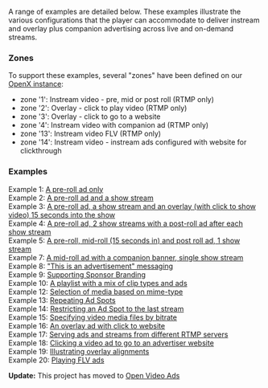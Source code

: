 A range of examples are detailed below. These examples illustrate the various configurations that the player can accommodate to deliver instream and overlay plus companion advertising across live and on-demand streams.

### Zones ###

To support these examples, several "zones" have been defined on our [OpenX instance](http://openx.bouncingminds.com/openx):

  * zone '1': Instream video - pre, mid or post roll (RTMP only)
  * zone '2': Overlay - click to play video (RTMP only)
  * zone '3': Overlay - click to go to a website
  * zone '4': Instream video with companion ad (RTMP only)
  * zone '13': Instream video FLV (RTMP only)
  * zone '14': Instream video - instream ads configured with website for clickthrough

### Examples ###

Example 1: [A pre-roll ad only](http://www.bouncingminds.com/plugins/flowplayer/openx/rtmp/examples/example01.html)<br>
Example 2: <a href='http://www.bouncingminds.com/plugins/flowplayer/openx/rtmp/examples/example02.html'>A pre-roll ad and a show stream</a><br>
Example 3: <a href='http://www.bouncingminds.com/plugins/flowplayer/openx/rtmp/examples/example03.html'>A pre-roll ad, a show stream and an overlay (with click to show video) 15 seconds into the show</a><br>
Example 4: <a href='http://www.bouncingminds.com/plugins/flowplayer/openx/rtmp/examples/example04.html'>A pre-roll ad, 2 show streams with a post-roll ad after each show stream</a><br>
Example 5: <a href='http://www.bouncingminds.com/plugins/flowplayer/openx/rtmp/examples/example05.html'>A pre-roll, mid-roll (15 seconds in) and post roll ad, 1 show stream</a><br>
Example 7: <a href='http://www.bouncingminds.com/plugins/flowplayer/openx/rtmp/examples/example07.html'>A mid-roll ad with a companion banner, single show stream</a><br>
Example 8: <a href='http://www.bouncingminds.com/plugins/flowplayer/openx/rtmp/examples/example08.html'>"This is an advertisement" messaging</a><br>
Example 9: <a href='http://www.bouncingminds.com/plugins/flowplayer/openx/rtmp/examples/example09.html'>Supporting Sponsor Branding</a><br>
Example 10: <a href='http://www.bouncingminds.com/plugins/flowplayer/openx/rtmp/examples/example10.html'>A playlist with a mix of clip types and ads</a><br>
Example 12: <a href='http://www.bouncingminds.com/plugins/flowplayer/openx/rtmp/examples/example12.html'>Selection of media based on mime-type</a><br>
Example 13: <a href='http://www.bouncingminds.com/plugins/flowplayer/openx/rtmp/examples/example13.html'>Repeating Ad Spots</a><br>
Example 14: <a href='http://www.bouncingminds.com/plugins/flowplayer/openx/rtmp/examples/example14.html'>Restricting an Ad Spot to the last stream</a><br>
Example 15: <a href='http://www.bouncingminds.com/plugins/flowplayer/openx/rtmp/examples/example15.html'>Specifying video media files by bitrate</a><br>
Example 16: <a href='http://www.bouncingminds.com/plugins/flowplayer/openx/rtmp/examples/example16.html'>An overlay ad with click to website</a><br>
Example 17: <a href='http://www.bouncingminds.com/plugins/flowplayer/openx/rtmp/examples/example17.html'>Serving ads and streams from different RTMP servers</a><br>
Example 18: <a href='http://www.bouncingminds.com/plugins/flowplayer/openx/rtmp/examples/example18.html'>Clicking a video ad to go to an advertiser website</a><br>
Example 19: <a href='http://www.bouncingminds.com/plugins/flowplayer/openx/rtmp/examples/example19.html'>Illustrating overlay alignments</a><br>
Example 20: <a href='http://www.bouncingminds.com/plugins/flowplayer/openx/rtmp/examples/example20.html'>Playing FLV ads</a>

<b>Update:</b> This project has moved to <a href='http://code.google.com/p/open-video-ads'>Open Video Ads</a>